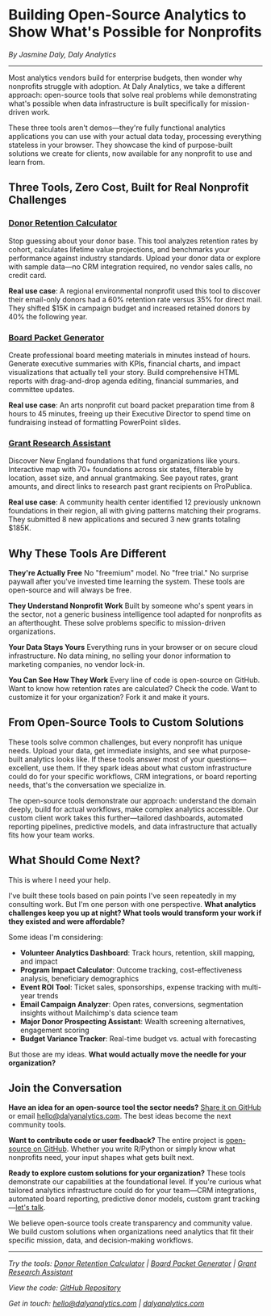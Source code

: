 # Building Open-Source Analytics to Show What's Possible for Nonprofits

*By Jasmine Daly, Daly Analytics*

---

Most analytics vendors build for enterprise budgets, then wonder why nonprofits struggle with adoption. At Daly Analytics, we take a different approach: open-source tools that solve real problems while demonstrating what's possible when data infrastructure is built specifically for mission-driven work.

These three tools aren't demos—they're fully functional analytics applications you can use with your actual data today, processing everything stateless in your browser. They showcase the kind of purpose-built solutions we create for clients, now available for any nonprofit to use and learn from.

## Three Tools, Zero Cost, Built for Real Nonprofit Challenges

### [Donor Retention Calculator](https://dalyanalytics.shinyapps.io/donor-retention-calculator/)
Stop guessing about your donor base. This tool analyzes retention rates by cohort, calculates lifetime value projections, and benchmarks your performance against industry standards. Upload your donor data or explore with sample data—no CRM integration required, no vendor sales calls, no credit card.

**Real use case**: A regional environmental nonprofit used this tool to discover their email-only donors had a 60% retention rate versus 35% for direct mail. They shifted $15K in campaign budget and increased retained donors by 40% the following year.

### [Board Packet Generator](https://dalyanalytics.shinyapps.io/board-packet-generator/)
Create professional board meeting materials in minutes instead of hours. Generate executive summaries with KPIs, financial charts, and impact visualizations that actually tell your story. Build comprehensive HTML reports with drag-and-drop agenda editing, financial summaries, and committee updates.

**Real use case**: An arts nonprofit cut board packet preparation time from 8 hours to 45 minutes, freeing up their Executive Director to spend time on fundraising instead of formatting PowerPoint slides.

### [Grant Research Assistant](https://dalyanalytics.shinyapps.io/grant-research-assistant/)
Discover New England foundations that fund organizations like yours. Interactive map with 70+ foundations across six states, filterable by location, asset size, and annual grantmaking. See payout rates, grant amounts, and direct links to research past grant recipients on ProPublica.

**Real use case**: A community health center identified 12 previously unknown foundations in their region, all with giving patterns matching their programs. They submitted 8 new applications and secured 3 new grants totaling $185K.

## Why These Tools Are Different

**They're Actually Free**
No "freemium" model. No "free trial." No surprise paywall after you've invested time learning the system. These tools are open-source and will always be free.

**They Understand Nonprofit Work**
Built by someone who's spent years in the sector, not a generic business intelligence tool adapted for nonprofits as an afterthought. These solve problems specific to mission-driven organizations.

**Your Data Stays Yours**
Everything runs in your browser or on secure cloud infrastructure. No data mining, no selling your donor information to marketing companies, no vendor lock-in.

**You Can See How They Work**
Every line of code is open-source on GitHub. Want to know how retention rates are calculated? Check the code. Want to customize it for your organization? Fork it and make it yours.

## From Open-Source Tools to Custom Solutions

These tools solve common challenges, but every nonprofit has unique needs. Upload your data, get immediate insights, and see what purpose-built analytics looks like. If these tools answer most of your questions—excellent, use them. If they spark ideas about what custom infrastructure could do for your specific workflows, CRM integrations, or board reporting needs, that's the conversation we specialize in.

The open-source tools demonstrate our approach: understand the domain deeply, build for actual workflows, make complex analytics accessible. Our custom client work takes this further—tailored dashboards, automated reporting pipelines, predictive models, and data infrastructure that actually fits how your team works.

## What Should Come Next?

This is where I need your help.

I've built these tools based on pain points I've seen repeatedly in my consulting work. But I'm one person with one perspective. **What analytics challenges keep you up at night? What tools would transform your work if they existed and were affordable?**

Some ideas I'm considering:
- **Volunteer Analytics Dashboard**: Track hours, retention, skill mapping, and impact
- **Program Impact Calculator**: Outcome tracking, cost-effectiveness analysis, beneficiary demographics
- **Event ROI Tool**: Ticket sales, sponsorships, expense tracking with multi-year trends
- **Email Campaign Analyzer**: Open rates, conversions, segmentation insights without Mailchimp's data science team
- **Major Donor Prospecting Assistant**: Wealth screening alternatives, engagement scoring
- **Budget Variance Tracker**: Real-time budget vs. actual with forecasting

But those are my ideas. **What would actually move the needle for your organization?**

## Join the Conversation

**Have an idea for an open-source tool the sector needs?**
[Share it on GitHub](https://github.com/dalyanalytics/nonprofit-analytics-tools/issues) or email hello@dalyanalytics.com. The best ideas become the next community tools.

**Want to contribute code or user feedback?**
The entire project is [open-source on GitHub](https://github.com/dalyanalytics/nonprofit-analytics-tools). Whether you write R/Python or simply know what nonprofits need, your input shapes what gets built next.

**Ready to explore custom solutions for your organization?**
These tools demonstrate our capabilities at the foundational level. If you're curious what tailored analytics infrastructure could do for your team—CRM integrations, automated board reporting, predictive donor models, custom grant tracking—[let's talk](https://www.dalyanalytics.com/contact).

We believe open-source tools create transparency and community value. We build custom solutions when organizations need analytics that fit their specific mission, data, and decision-making workflows.

---

*Try the tools: [Donor Retention Calculator](https://dalyanalytics.shinyapps.io/donor-retention-calculator/) | [Board Packet Generator](https://dalyanalytics.shinyapps.io/board-packet-generator/) | [Grant Research Assistant](https://dalyanalytics.shinyapps.io/grant-research-assistant/)*

*View the code: [GitHub Repository](https://github.com/dalyanalytics/nonprofit-analytics-tools)*

*Get in touch: hello@dalyanalytics.com | [dalyanalytics.com](https://www.dalyanalytics.com)*
